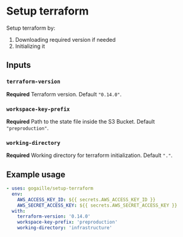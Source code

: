 # Setup terraform

Setup terraform by:
  1. Downloading required version if needed
  2. Initializing it
## Inputs

### `terraform-version`

**Required** Terraform version. Default `"0.14.0"`.
### `workspace-key-prefix`

**Required** Path to the state file inside the S3 Bucket. Default `"preproduction"`.
### `working-directory`

**Required** Working directory for terraform initialization. Default `"."`.

## Example usage

```yaml
- uses: gogaille/setup-terraform
  env:
    AWS_ACCESS_KEY_ID: ${{ secrets.AWS_ACCESS_KEY_ID }}
    AWS_SECRET_ACCESS_KEY: ${{ secrets.AWS_SECRET_ACCESS_KEY }}
  with:
    terraform-version: '0.14.0'
    workspace-key-prefix: 'preproduction'
    working-directory: 'infrastructure'
```
